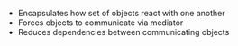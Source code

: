 - Encapsulates how set of objects react with one another
- Forces objects to communicate via mediator
- Reduces dependencies between communicating objects